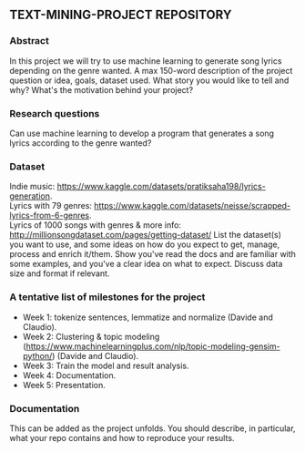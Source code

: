 ## TEXT-MINING-PROJECT REPOSITORY

### Abstract
In this project we will try to use machine learning to generate song lyrics depending on the genre wanted. 
A max 150-word description of the project question or idea, goals, dataset used. What story you would like to tell and why? What's the motivation behind your project?

### Research questions
Can use machine learning to develop a program that generates a song lyrics according to the genre wanted?

### Dataset
Indie music: https://www.kaggle.com/datasets/pratiksaha198/lyrics-generation.          
Lyrics with 79 genres: https://www.kaggle.com/datasets/neisse/scrapped-lyrics-from-6-genres.      
Lyrics of 1000 songs with genres & more info: http://millionsongdataset.com/pages/getting-dataset/
List the dataset(s) you want to use, and some ideas on how do you expect to get, manage, process and enrich it/them. Show you've read the docs and are familiar with some examples, and you've a clear idea on what to expect. Discuss data size and format if relevant.

### A tentative list of milestones for the project
- Week 1:
tokenize sentences, lemmatize and normalize (Davide and Claudio). 
- Week 2: 
Clustering & topic modeling (https://www.machinelearningplus.com/nlp/topic-modeling-gensim-python/) (Davide and Claudio). 
- Week 3: 
Train the model and result analysis. 
- Week 4: 
Documentation. 
- Week 5: 
Presentation. 

### Documentation
This can be added as the project unfolds. You should describe, in particular, what your repo contains and how to reproduce your results.
